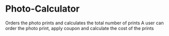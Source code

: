 # Photo-Calculator
Orders the photo prints and calculates the total number of prints
A user can order the photo print, apply coupon and calculate the cost of the prints
